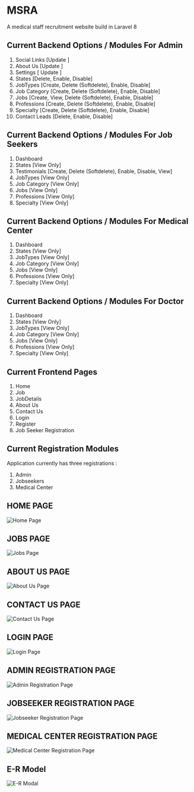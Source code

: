 # MSRA

A medical staff recruitment website build in Laravel 8

## Current Backend Options / Modules For Admin

1. Social Links [Update ]
2. About Us [Update ]
3. Settings [ Update ]
4. States [Delete, Enable, Disable]
5. JobTypes [Create, Delete (Softdelete), Enable, Disable]
6. Job Category [Create, Delete (Softdelete), Enable, Disable]
7. Jobs [Create, View, Delete (Softdelete), Enable, Disable]
8. Professions [Create, Delete (Softdelete), Enable, Disable]
9. Specialty [Create, Delete (Softdelete), Enable, Disable]
10. Contact Leads [Delete, Enable, Disable]

## Current Backend Options / Modules For Job Seekers

1. Dashboard
2. States [View Only]
3. Testimonials [Create, Delete (Softdelete), Enable, Disable, View]
4. JobTypes [View Only]
5. Job Category [View Only]
6. Jobs [View Only]
7. Professions [View Only]
8. Specialty [View Only]

## Current Backend Options / Modules For Medical Center

1. Dashboard
2. States [View Only]
3. JobTypes [View Only]
4. Job Category [View Only]
5. Jobs [View Only]
6. Professions [View Only]
7. Specialty [View Only]

## Current Backend Options / Modules For Doctor

1. Dashboard
2. States [View Only]
3. JobTypes [View Only]
4. Job Category [View Only]
5. Jobs [View Only]
6. Professions [View Only]
7. Specialty [View Only]

## Current Frontend Pages

1. Home
2. Job
3. JobDetails
4. About Us
5. Contact Us
6. Login
7. Register
8. Job Seeker Registration

## Current Registration Modules

Application currently has three registrations :

1. Admin
2. Jobseekers
3. Medical Center

## HOME PAGE

![Home Page](https://github.com/aadhar-appinop/MSRA/blob/dev/home-page.png)

## JOBS PAGE

![Jobs Page](https://github.com/aadhar-appinop/MSRA/blob/dev/jobs-page.png)

## ABOUT US PAGE

![About Us Page](https://github.com/aadhar-appinop/MSRA/blob/dev/about-us-page.png)

## CONTACT US PAGE

![Contact Us Page](https://github.com/aadhar-appinop/MSRA/blob/dev/contact-us-page.png)

## LOGIN PAGE

![Login Page](https://github.com/aadhar-appinop/MSRA/blob/dev/admin-login.png)

## ADMIN REGISTRATION PAGE

![Admin Registration Page](https://github.com/aadhar-appinop/MSRA/blob/dev/admin-registration.png)

## JOBSEEKER REGISTRATION PAGE

![Jobseeker Registration Page](https://github.com/aadhar-appinop/MSRA/blob/dev/jobseekers-registration.png)

## MEDICAL CENTER REGISTRATION PAGE

![Medical Center Registration Page](https://github.com/aadhar-appinop/MSRA/blob/dev/medical-center-registeration.png)

## E-R Model

![E-R Modal](https://github.com/aadhar-appinop/MSRA/blob/dev/e-r-model-18-09-2021.png)
